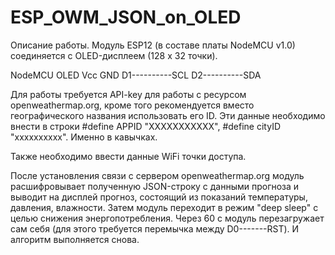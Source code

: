 # ESP_OWM_JSON_on_OLED

Описание работы.
Модуль ESP12 (в составе платы NodeMCU v1.0) соединяется с OLED-дисплеем (128 x 32 точки).

NodeMCU     OLED
            Vcc
            GND
D1----------SCL
D2----------SDA

Для работы требуется API-key для работы с ресурсом openweathermap.org, кроме того рекомендуется вместо географического названия использовать его ID.
Эти данные необходимо внести в строки #define APPID "XXXXXXXXXXX", #define cityID "xxxxxxxxxx". Именно в кавычках.

Также необходимо ввести данные WiFi точки доступа.

После установления связи с сервером openweathermap.org модуль расшифровывает полученную JSON-строку с данными прогноза и выводит на дисплей прогноз, состоящий из показаний температуры, давления, влажности.
Затем модуль переходит в режим "deep sleep" с целью снижения энергопотребления.
Через 60 с модуль перезагружает сам себя (для этого требуется перемычка между D0-------RST). И алгоритм выполняется снова.
